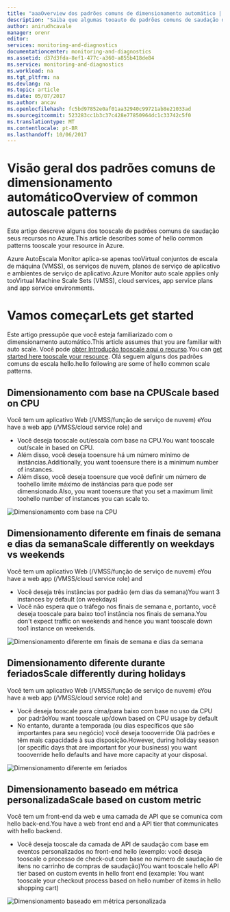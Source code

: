 ```yaml
---
title: "aaaOverview dos padrões comuns de dimensionamento automático | Microsoft Docs"
description: "Saiba que algumas tooauto de padrões comuns de saudação dimensionar seus recursos no Azure."
author: anirudhcavale
manager: orenr
editor: 
services: monitoring-and-diagnostics
documentationcenter: monitoring-and-diagnostics
ms.assetid: d37d3fda-8ef1-477c-a360-a855b418de84
ms.service: monitoring-and-diagnostics
ms.workload: na
ms.tgt_pltfrm: na
ms.devlang: na
ms.topic: article
ms.date: 05/07/2017
ms.author: ancav
ms.openlocfilehash: fc5bd97852e0af01aa32940c99721ab8e21033ad
ms.sourcegitcommit: 523283cc1b3c37c428e77850964dc1c33742c5f0
ms.translationtype: MT
ms.contentlocale: pt-BR
ms.lasthandoff: 10/06/2017
---
```

# <a name="overview-of-common-autoscale-patterns"></a><span data-ttu-id="439d7-103">Visão geral dos padrões comuns de dimensionamento automático</span><span class="sxs-lookup"><span data-stu-id="439d7-103">Overview of common autoscale patterns</span></span>
<span data-ttu-id="439d7-104">Este artigo descreve alguns dos tooscale de padrões comuns de saudação seus recursos no Azure.</span><span class="sxs-lookup"><span data-stu-id="439d7-104">This article describes some of hello common patterns tooscale your resource in Azure.</span></span>

<span data-ttu-id="439d7-105">Azure AutoEscala Monitor aplica-se apenas tooVirtual conjuntos de escala de máquina (VMSS), os serviços de nuvem, planos de serviço de aplicativo e ambientes de serviço de aplicativo.</span><span class="sxs-lookup"><span data-stu-id="439d7-105">Azure Monitor auto scale applies only tooVirtual Machine Scale Sets (VMSS), cloud services, app service plans and app service environments.</span></span> 

# <a name="lets-get-started"></a><span data-ttu-id="439d7-106">Vamos começar</span><span class="sxs-lookup"><span data-stu-id="439d7-106">Lets get started</span></span>

<span data-ttu-id="439d7-107">Este artigo pressupõe que você esteja familiarizado com o dimensionamento automático.</span><span class="sxs-lookup"><span data-stu-id="439d7-107">This article assumes that you are familiar with auto scale.</span></span> <span data-ttu-id="439d7-108">Você pode [obter Introdução tooscale aqui o recurso][1].</span><span class="sxs-lookup"><span data-stu-id="439d7-108">You can [get started here tooscale your resource][1].</span></span> <span data-ttu-id="439d7-109">Olá seguem alguns dos padrões comuns de escala hello.</span><span class="sxs-lookup"><span data-stu-id="439d7-109">hello following are some of hello common scale patterns.</span></span>

## <a name="scale-based-on-cpu"></a><span data-ttu-id="439d7-110">Dimensionamento com base na CPU</span><span class="sxs-lookup"><span data-stu-id="439d7-110">Scale based on CPU</span></span>

<span data-ttu-id="439d7-111">Você tem um aplicativo Web (/VMSS/função de serviço de nuvem) e</span><span class="sxs-lookup"><span data-stu-id="439d7-111">You have a web app (/VMSS/cloud service role) and</span></span> 

- <span data-ttu-id="439d7-112">Você deseja tooscale out/escala com base na CPU.</span><span class="sxs-lookup"><span data-stu-id="439d7-112">You want tooscale out/scale in based on CPU.</span></span>
- <span data-ttu-id="439d7-113">Além disso, você deseja tooensure há um número mínimo de instâncias.</span><span class="sxs-lookup"><span data-stu-id="439d7-113">Additionally, you want tooensure there is a minimum number of instances.</span></span> 
- <span data-ttu-id="439d7-114">Além disso, você deseja tooensure que você definir um número de toohello limite máximo de instâncias para que pode ser dimensionado.</span><span class="sxs-lookup"><span data-stu-id="439d7-114">Also, you want tooensure that you set a maximum limit toohello number of instances you can scale to.</span></span>

![Dimensionamento com base na CPU][2]

## <a name="scale-differently-on-weekdays-vs-weekends"></a><span data-ttu-id="439d7-116">Dimensionamento diferente em finais de semana e dias da semana</span><span class="sxs-lookup"><span data-stu-id="439d7-116">Scale differently on weekdays vs weekends</span></span>

<span data-ttu-id="439d7-117">Você tem um aplicativo Web (/VMSS/função de serviço de nuvem) e</span><span class="sxs-lookup"><span data-stu-id="439d7-117">You have a web app (/VMSS/cloud service role) and</span></span>

- <span data-ttu-id="439d7-118">Você deseja três instâncias por padrão (em dias da semana)</span><span class="sxs-lookup"><span data-stu-id="439d7-118">You want 3 instances by default (on weekdays)</span></span>
- <span data-ttu-id="439d7-119">Você não espera que o tráfego nos finais de semana e, portanto, você deseja tooscale para baixo too1 instância nos finais de semana.</span><span class="sxs-lookup"><span data-stu-id="439d7-119">You don't expect traffic on weekends and hence you want tooscale down too1 instance on weekends.</span></span>

![Dimensionamento diferente em finais de semana e dias da semana][3]

## <a name="scale-differently-during-holidays"></a><span data-ttu-id="439d7-121">Dimensionamento diferente durante feriados</span><span class="sxs-lookup"><span data-stu-id="439d7-121">Scale differently during holidays</span></span>

<span data-ttu-id="439d7-122">Você tem um aplicativo Web (/VMSS/função de serviço de nuvem) e</span><span class="sxs-lookup"><span data-stu-id="439d7-122">You have a web app (/VMSS/cloud service role) and</span></span> 

- <span data-ttu-id="439d7-123">Você deseja tooscale para cima/para baixo com base no uso da CPU por padrão</span><span class="sxs-lookup"><span data-stu-id="439d7-123">You want tooscale up/down based on CPU usage by default</span></span>
- <span data-ttu-id="439d7-124">No entanto, durante a temporada (ou dias específicos que são importantes para seu negócio) você deseja toooverride Olá padrões e têm mais capacidade à sua disposição.</span><span class="sxs-lookup"><span data-stu-id="439d7-124">However, during holiday season (or specific days that are important for your business) you want toooverride hello defaults and have more capacity at your disposal.</span></span>

![Dimensionamento diferente em feriados][4]

## <a name="scale-based-on-custom-metric"></a><span data-ttu-id="439d7-126">Dimensionamento baseado em métrica personalizada</span><span class="sxs-lookup"><span data-stu-id="439d7-126">Scale based on custom metric</span></span>

<span data-ttu-id="439d7-127">Você tem um front-end da web e uma camada de API que se comunica com hello back-end.</span><span class="sxs-lookup"><span data-stu-id="439d7-127">You have a web front end and a API tier that communicates with hello backend.</span></span> 

- <span data-ttu-id="439d7-128">Você deseja tooscale da camada de API de saudação com base em eventos personalizados no front-end hello (exemplo: você deseja tooscale o processo de check-out com base no número de saudação de itens no carrinho de compras de saudação)</span><span class="sxs-lookup"><span data-stu-id="439d7-128">You want tooscale hello API tier based on custom events in hello front end (example: You want tooscale your checkout process based on hello number of items in hello shopping cart)</span></span>

![Dimensionamento baseado em métrica personalizada][5]

<!--Reference-->
[1]: ./monitoring-autoscale-get-started.md
[2]: ./media/monitoring-autoscale-common-scale-patterns/scale-based-on-cpu.png
[3]: ./media/monitoring-autoscale-common-scale-patterns/weekday-weekend-scale.png
[4]: ./media/monitoring-autoscale-common-scale-patterns/holidays-scale.png
[5]: ./media/monitoring-autoscale-common-scale-patterns/custom-metric-scale.png